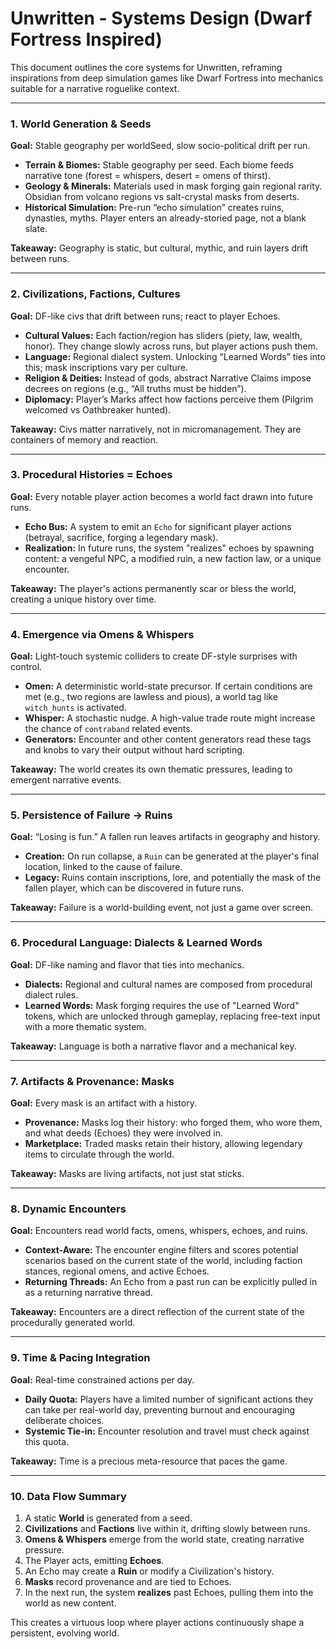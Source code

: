 # Unwritten - Systems Design (Dwarf Fortress Inspired)

This document outlines the core systems for Unwritten, reframing inspirations from deep simulation games like Dwarf Fortress into mechanics suitable for a narrative roguelike context.

---

### 1. World Generation & Seeds
**Goal:** Stable geography per worldSeed, slow socio-political drift per run.

- **Terrain & Biomes:** Stable geography per seed. Each biome feeds narrative tone (forest = whispers, desert = omens of thirst).
- **Geology & Minerals:** Materials used in mask forging gain regional rarity. Obsidian from volcano regions vs salt-crystal masks from deserts.
- **Historical Simulation:** Pre-run “echo simulation” creates ruins, dynasties, myths. Player enters an already-storied page, not a blank slate.

**Takeaway:** Geography is static, but cultural, mythic, and ruin layers drift between runs.

---

### 2. Civilizations, Factions, Cultures
**Goal:** DF-like civs that drift between runs; react to player Echoes.

- **Cultural Values:** Each faction/region has sliders (piety, law, wealth, honor). They change slowly across runs, but player actions push them.
- **Language:** Regional dialect system. Unlocking “Learned Words” ties into this; mask inscriptions vary per culture.
- **Religion & Deities:** Instead of gods, abstract Narrative Claims impose decrees on regions (e.g., “All truths must be hidden”).
- **Diplomacy:** Player’s Marks affect how factions perceive them (Pilgrim welcomed vs Oathbreaker hunted).

**Takeaway:** Civs matter narratively, not in micromanagement. They are containers of memory and reaction.

---

### 3. Procedural Histories = Echoes
**Goal:** Every notable player action becomes a world fact drawn into future runs.

- **Echo Bus:** A system to emit an `Echo` for significant player actions (betrayal, sacrifice, forging a legendary mask).
- **Realization:** In future runs, the system "realizes" echoes by spawning content: a vengeful NPC, a modified ruin, a new faction law, or a unique encounter.

**Takeaway:** The player's actions permanently scar or bless the world, creating a unique history over time.

---

### 4. Emergence via Omens & Whispers
**Goal:** Light-touch systemic colliders to create DF-style surprises with control.

- **Omen:** A deterministic world-state precursor. If certain conditions are met (e.g., two regions are lawless and pious), a world tag like `witch_hunts` is activated.
- **Whisper:** A stochastic nudge. A high-value trade route might increase the chance of `contraband` related events.
- **Generators:** Encounter and other content generators read these tags and knobs to vary their output without hard scripting.

**Takeaway:** The world creates its own thematic pressures, leading to emergent narrative events.

---

### 5. Persistence of Failure → Ruins
**Goal:** “Losing is fun.” A fallen run leaves artifacts in geography and history.

- **Creation:** On run collapse, a `Ruin` can be generated at the player's final location, linked to the cause of failure.
- **Legacy:** Ruins contain inscriptions, lore, and potentially the mask of the fallen player, which can be discovered in future runs.

**Takeaway:** Failure is a world-building event, not just a game over screen.

---

### 6. Procedural Language: Dialects & Learned Words
**Goal:** DF-like naming and flavor that ties into mechanics.

- **Dialects:** Regional and cultural names are composed from procedural dialect rules.
- **Learned Words:** Mask forging requires the use of "Learned Word" tokens, which are unlocked through gameplay, replacing free-text input with a more thematic system.

**Takeaway:** Language is both a narrative flavor and a mechanical key.

---

### 7. Artifacts & Provenance: Masks
**Goal:** Every mask is an artifact with a history.

- **Provenance:** Masks log their history: who forged them, who wore them, and what deeds (Echoes) they were involved in.
- **Marketplace:** Traded masks retain their history, allowing legendary items to circulate through the world.

**Takeaway:** Masks are living artifacts, not just stat sticks.

---

### 8. Dynamic Encounters
**Goal:** Encounters read world facts, omens, whispers, echoes, and ruins.

- **Context-Aware:** The encounter engine filters and scores potential scenarios based on the current state of the world, including faction stances, regional omens, and active Echoes.
- **Returning Threads:** An Echo from a past run can be explicitly pulled in as a returning narrative thread.

**Takeaway:** Encounters are a direct reflection of the current state of the procedurally generated world.

---

### 9. Time & Pacing Integration
**Goal:** Real-time constrained actions per day.

- **Daily Quota:** Players have a limited number of significant actions they can take per real-world day, preventing burnout and encouraging deliberate choices.
- **Systemic Tie-in:** Encounter resolution and travel must check against this quota.

**Takeaway:** Time is a precious meta-resource that paces the game.

---

### 10. Data Flow Summary

1.  A static **World** is generated from a seed.
2.  **Civilizations** and **Factions** live within it, drifting slowly between runs.
3.  **Omens & Whispers** emerge from the world state, creating narrative pressure.
4.  The Player acts, emitting **Echoes**.
5.  An Echo may create a **Ruin** or modify a Civilization's history.
6.  **Masks** record provenance and are tied to Echoes.
7.  In the next run, the system **realizes** past Echoes, pulling them into the world as new content.

This creates a virtuous loop where player actions continuously shape a persistent, evolving world.